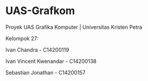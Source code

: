 # UAS-Grafkom
Proyek UAS Grafika Komputer | Universitas Kristen Petra 

Kelompok 27:

Ivan Chandra - C14200119

Ivan Vincent Kwenandar - C14200138

Sebastian Jonathan - C14200157
